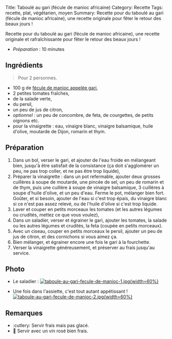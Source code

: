 Title: Taboulé au gari (fécule de manioc africaine)
Category: Recette
Tags: recette, plat, végétarien, moyen
Summary: Recette pour du taboulé au gari (fécule de manioc africaine), une recette originale pour fêter le retour des beaux jours !

Recette pour du taboulé au gari (fécule de manioc africaine), une recette originale et rafraîchissante pour fêter le retour des beaux jours !

- *Préparation* : 10 minutes

## Ingrédients
> Pour 2 personnes.

- 100 g de [fécule de manioc appelée gari](https://fr.wikipedia.org/wiki/Gari_(Afrique_de_l%27Ouest)),
- 2 petites tomates fraîches,
- de la salade verte,
- du persil,
- un peu de jus de citron,
- *optionnel* : un peu de concombre, de feta, de courgettes, de petits oignons etc.
- pour la vinaigrette : eau, vinaigre blanc, vinaigre balsamique, huile d'olive, moutarde de Dijon, romarin et thym.

## Préparation
1. Dans un bol, verser le gari, et ajouter de l'eau froide en mélangeant bien, jusqu'à être satisfait de la consistance (ça doit s'agglomérer un peu, ne pas trop coller, et ne pas être trop liquide),
2. Préparer la vinaigrette : dans un pot refermable, ajouter deux grosses cuillères à soupe de moutarde, une pincée de sel, un peu de romarin et de thym, puis une cuillère à soupe de vinaigre balsamique, 3 cuillères à soupe d'huile d'olive, et un peu d'eau. Ferme le pot, mélanger bien fort. Goûter, et si besoin, ajouter de l'eau si c'est trop épais, du vinaigre blanc si ce n'est pas assez relevé, ou de l'huile d'olive si c'est trop liquide.
3. Laver et couper en petits morceaux les tomates (et les autres légumes ou crudités, mettez ce que vous voulez),
4. Dans un saladier, verser et égrainer le gari, ajouter les tomates, la salade ou les autres légumes et crudités, la feta (coupée en petits morceaux).
5. Avec un ciseau, couper en petits morceaux le persil, ajouter un peu de jus de citron, et des cornichons si vous aimez ça.
6. Bien mélanger, et égrainer encore une fois le gari à la fourchette.
7. Verser la vinaigrette généreusement, et préserver au frais jusqu'au service.

## Photo
- Le saladier :
  [![taboule-au-gari-fecule-de-manioc-1.jpg]({filename}images/taboule-au-gari-fecule-de-manioc-1.jpg){width=60%}]({filename}images/taboule-au-gari-fecule-de-manioc-1.jpg)

- Une fois dans l'assiette, c'est tout autant appétissant !
  [![taboule-au-gari-fecule-de-manioc-2.jpg]({filename}images/taboule-au-gari-fecule-de-manioc-2.jpg){width=60%}]({filename}images/taboule-au-gari-fecule-de-manioc-2.jpg)

## Remarques
- :cutlery: Servir frais mais pas glacé.
- :wine_glass: Servir avec un vin rosé bien frais.
